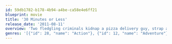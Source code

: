 ```yaml
---
id: 59db1782-b178-4b94-a4be-ca58e4e6ff21
blueprint: movie
title: '30 Minutes or Less'
release_date: '2011-08-11'
overview: 'Two fledgling criminals kidnap a pizza delivery guy, strap a bomb to his chest, and advise him that he has mere hours to rob a bank or else...'
genres: '[{"id": 28, "name": "Action"}, {"id": 12, "name": "Adventure"}, {"id": 35, "name": "Comedy"}]'
---
```

